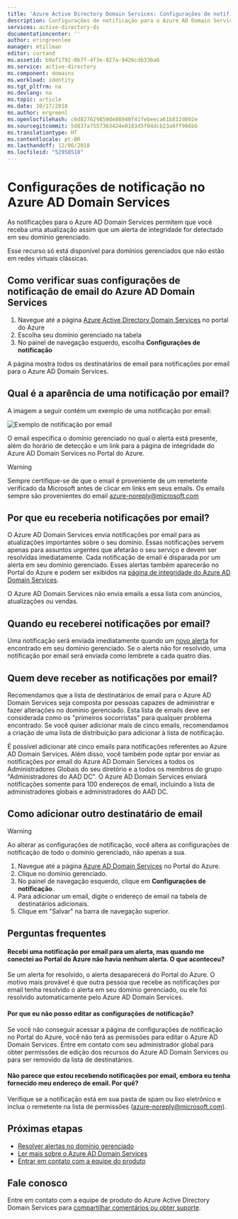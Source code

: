 ```yaml
---
title: 'Azure Active Directory Domain Services: Configurações de notificação | Microsoft Docs'
description: Configurações de notificação para o Azure AD Domain Services
services: active-directory-ds
documentationcenter: ''
author: eringreenlee
manager: mtillman
editor: curtand
ms.assetid: b9af1792-0b7f-4f3e-827a-9426cdb33ba6
ms.service: active-directory
ms.component: domains
ms.workload: identity
ms.tgt_pltfrm: na
ms.devlang: na
ms.topic: article
ms.date: 10/17/2018
ms.author: ergreenl
ms.openlocfilehash: c6d827629850de88940f41febeeca61b812d692e
ms.sourcegitcommit: 5d837a7557363424e0183d5f04dcb23a8ff966bb
ms.translationtype: HT
ms.contentlocale: pt-BR
ms.lasthandoff: 12/06/2018
ms.locfileid: "52958518"
---
```

# <a name="notification-settings-in-azure-ad-domain-services"></a>Configurações de notificação no Azure AD Domain Services

As notificações para o Azure AD Domain Services permitem que você receba uma atualização assim que um alerta de integridade for detectado em seu domínio gerenciado.  

Esse recurso só está disponível para domínios gerenciados que não estão em redes virtuais clássicas.


## <a name="how-to-check-your-azure-ad-domain-services-email-notification-settings"></a>Como verificar suas configurações de notificação de email do Azure AD Domain Services

1. Navegue até a página [Azure Active Directory Domain Services](https://portal.azure.com/#blade/HubsExtension/Resources/resourceType/Microsoft.AAD%2FdomainServices) no portal do Azure
2. Escolha seu domínio gerenciado na tabela
3. No painel de navegação esquerdo, escolha **Configurações de notificação**

A página mostra todos os destinatários de email para notificações por email para o Azure AD Domain Services.

## <a name="what-does-an-email-notification-look-like"></a>Qual é a aparência de uma notificação por email?

A imagem a seguir contém um exemplo de uma notificação por email:

![Exemplo de notificação por email](./media/active-directory-domain-services-alerts/email-alert.png)

O email especifica o domínio gerenciado no qual o alerta está presente, além do horário de detecção e um link para a página de integridade do Azure AD Domain Services no Portal do Azure.

> [!WARNING]
> Sempre certifique-se de que o email é proveniente de um remetente verificado da Microsoft antes de clicar em links em seus emails. Os emails sempre são provenientes do email azure-noreply@microsoft.com
>


## <a name="why-would-i-receive-email-notifications"></a>Por que eu receberia notificações por email?

O Azure AD Domain Services envia notificações por email para as atualizações importantes sobre o seu domínio.  Essas notificações servem apenas para assuntos urgentes que afetarão o seu serviço e devem ser resolvidas imediatamente. Cada notificação de email é disparada por um alerta em seu domínio gerenciado. Esses alertas também aparecerão no Portal do Azure e podem ser exibidos na [página de integridade do Azure AD Domain Services](active-directory-ds-check-health.md).

O Azure AD Domain Services não envia emails a essa lista com anúncios, atualizações ou vendas.

## <a name="when-will-i-receive-email-notifications"></a>Quando eu receberei notificações por email?

Uma notificação será enviada imediatamente quando um [novo alerta](active-directory-ds-troubleshoot-alerts.md) for encontrado em seu domínio gerenciado. Se o alerta não for resolvido, uma notificação por email será enviada como lembrete a cada quatro dias.

## <a name="who-should-receive-the-email-notifications"></a>Quem deve receber as notificações por email?


 Recomendamos que a lista de destinatários de email para o Azure AD Domain Services seja composta por pessoas capazes de administrar e fazer alterações no domínio gerenciado. Esta lista de emails deve ser considerada como os "primeiros socorristas" para qualquer problema encontrado. Se você quiser adicionar mais de cinco emails, recomendamos a criação de uma lista de distribuição para adicionar à lista de notificação.

É possível adicionar até cinco emails para notificações referentes ao Azure AD Domain Services. Além disso, você também pode optar por enviar as notificações por email do Azure AD Domain Services a todos os Administradores Globais do seu diretório e a todos os membros do grupo "Administradores do AAD DC". O Azure AD Domain Services enviará notificações somente para 100 endereços de email, incluindo a lista de administradores globais e administradores do AAD DC.


## <a name="how-to-add-an-additional-email-recipient"></a>Como adicionar outro destinatário de email

> [!WARNING]
> Ao alterar as configurações de notificação, você altera as configurações de notificação de todo o domínio gerenciado, não apenas a sua.

1. Navegue até a página [Azure AD Domain Services](https://portal.azure.com/#blade/HubsExtension/Resources/resourceType/Microsoft.AAD%2FdomainServices) no Portal do Azure.
2. Clique no domínio gerenciado.
3. No painel de navegação esquerdo, clique em **Configurações de notificação**.
4. Para adicionar um email, digite o endereço de email na tabela de destinatários adicionais.
5. Clique em "Salvar" na barra de navegação superior.

## <a name="frequently-asked-questions"></a>Perguntas frequentes

#### <a name="i-received-an-email-notification-for-an-alert-but-when-i-logged-on-to-the-azure-portal-there-was-no-alert-what-happened"></a>Recebi uma notificação por email para um alerta, mas quando me conectei ao Portal do Azure não havia nenhum alerta. O que aconteceu?

Se um alerta for resolvido, o alerta desaparecerá do Portal do Azure. O motivo mais provável é que outra pessoa que recebe as notificações por email tenha resolvido o alerta em seu domínio gerenciado, ou ele foi resolvido automaticamente pelo Azure AD Domain Services.


#### <a name="why-can-i-not-edit-the-notification-settings"></a>Por que eu não posso editar as configurações de notificação?

Se você não conseguir acessar a página de configurações de notificação no Portal do Azure, você não terá as permissões para editar o Azure AD Domain Services. Entre em contato com seu administrador global para obter permissões de edição dos recursos do Azure AD Domain Services ou para ser removido da lista de destinatários.

#### <a name="i-dont-seem-to-be-receiving-email-notifications-even-though-i-provided-my-email-address-why"></a>Não parece que estou recebendo notificações por email, embora eu tenha fornecido meu endereço de email. Por quê?

Verifique se a notificação está em sua pasta de spam ou lixo eletrônico e inclua o remetente na lista de permissões (azure-noreply@microsoft.com).

## <a name="next-steps"></a>Próximas etapas
- [Resolver alertas no domínio gerenciado](active-directory-ds-troubleshoot-alerts.md)
- [Ler mais sobre o Azure AD Domain Services](active-directory-ds-overview.md)
- [Entrar em contato com a equipe do produto](active-directory-ds-contact-us.md)

## <a name="contact-us"></a>Fale conosco
Entre em contato com a equipe de produto do Azure Active Directory Domain Services para [compartilhar comentários ou obter suporte](active-directory-ds-contact-us.md).

